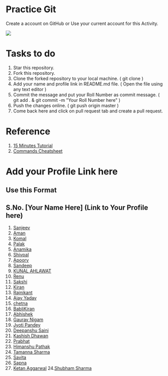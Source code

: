 # Practice Git
Create a account on GitHub or Use your current account for this Activity.

<img src = "https://i1.wp.com/duality.solutions/wp-content/uploads/2017/10/github-logo.png?ssl=1"/>

# Tasks to do
1. Star this repository.
2. Fork this repository.
3. Clone the forked repository to your local machine. ( git clone <URL to cloned repository> )
4. Add your name and profile link in README.md file. ( Open the file using any text editor )
5. Commit the message and put your Roll Number as commit message. ( git add . & git commit -m "Your Roll Number here" )
6. Push the changes online. ( git push origin master )
7. Come back here and click on pull request tab and create a pull request.
  
# Reference
1. [15 Minutes Tutorial](https://try.github.io/levels/1/challenges/1)
2. [Commands Cheatsheet](https://services.github.com/on-demand/downloads/github-git-cheat-sheet.pdf)

# Add your Profile Link here
## Use this Format
## S.No. [Your Name Here] (Link to Your Profile here)
1. [Sanjeev](https://github.com/thedevelopersanjeev)
2. [Aman](https://github.com/A-manSingh)
3. [Komal](https://github.com/Komalchhoker)
5. [Palak](https://github.com/PalakSharmaa)
4. [Anamika](https://github.com/AnamikaSaxena17)
6. [Shivpal](https://github.com/shivpalsinghnext)
7. [Apoorv](https://github.com/1998apoorvmalik)
8. [Sandeep](https://github.com/Sandeep1rok)
9. [KUNAL AHLAWAT](https://github.com/newkunal)
10. [Renu](https://github.com/Renukumari13)
11. [Sakshi](https://github.com/Sakshi2706)
12. [Kiran](https://github.com/kiran1720)
13. [Rajnikant](https://github.com/rajnikant88)
14. [Ajay Yadav](https://github.com/Ajayyadav0299)
15. [chetna](https://github.com/sainichetna)
16. [BabliKiran](https://github.com/BabliKiran)
17. [Abhishek](https://github.com/iamabhi443)
18. [Gaurav Nigam](https://github.com/gauravnigam37)
19. [Jyoti Pandey](https://github.com/jyotipandey45)
21. [Deepanshu Saini](https://github.com/deepanshusaini81)
20. [Kashish Dhawan](https://github.com/Smoke0)
21. [Prabhat](https://github.com/Prabhat98)
22. [Himanshu Pathak](https://github.com/pathakhimanshu)
20. [Tamanna Sharma](https://github.com/tamanna43)
21. [Savita](https://github.com/Savitakaushik)
22. [Sapna](https://github.com/SapnaMathur)
23. [Ketan Aggarwal](https://github.com/ketan5544)
24.[Shubham Sharma](hhttps://github.com/shubhamsharmadvlpr) 
